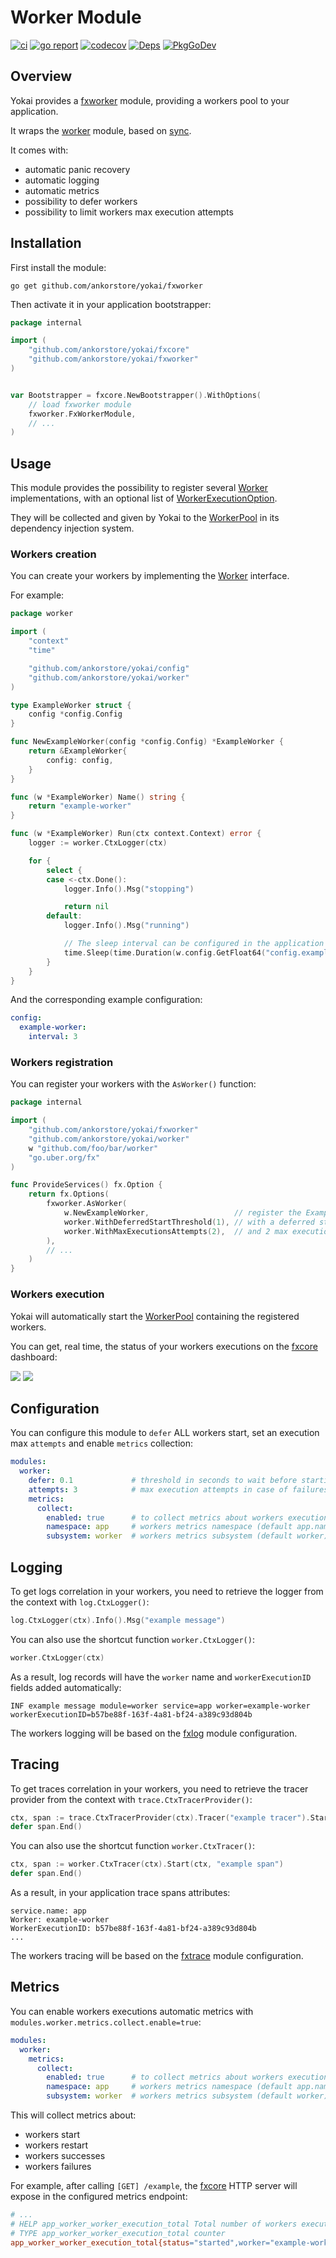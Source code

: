 # Worker Module

[![ci](https://github.com/ankorstore/yokai/actions/workflows/fxworker-ci.yml/badge.svg)](https://github.com/ankorstore/yokai/actions/workflows/fxworker-ci.yml)
[![go report](https://goreportcard.com/badge/github.com/ankorstore/yokai/fxworker)](https://goreportcard.com/report/github.com/ankorstore/yokai/fxworker)
[![codecov](https://codecov.io/gh/ankorstore/yokai/graph/badge.svg?token=ghUBlFsjhR&flag=fxworker)](https://app.codecov.io/gh/ankorstore/yokai/tree/main/fxworker)
[![Deps](https://img.shields.io/badge/osi-deps-blue)](https://deps.dev/go/github.com%2Fankorstore%2Fyokai%2Ffxworker)
[![PkgGoDev](https://pkg.go.dev/badge/github.com/ankorstore/yokai/fxworker)](https://pkg.go.dev/github.com/ankorstore/yokai/fxworker)

## Overview

Yokai provides a [fxworker](https://github.com/ankorstore/yokai/tree/main/fxworker) module, providing a workers pool to your application.

It wraps the [worker](https://github.com/ankorstore/yokai/tree/main/worker) module, based on [sync](https://pkg.go.dev/sync).

It comes with:

- automatic panic recovery
- automatic logging
- automatic metrics
- possibility to defer workers
- possibility to limit workers max execution attempts

## Installation

First install the module:

```shell
go get github.com/ankorstore/yokai/fxworker
```

Then activate it in your application bootstrapper:

```go title="internal/bootstrap.go"
package internal

import (
	"github.com/ankorstore/yokai/fxcore"
	"github.com/ankorstore/yokai/fxworker"
)


var Bootstrapper = fxcore.NewBootstrapper().WithOptions(
	// load fxworker module
	fxworker.FxWorkerModule,
	// ...
)
```

## Usage

This module provides the possibility to register several [Worker](https://github.com/ankorstore/yokai/blob/main/worker/worker.go) implementations, with an
optional list of [WorkerExecutionOption](https://github.com/ankorstore/yokai/blob/main/worker/option.go).

They will be collected and given by Yokai to the [WorkerPool](https://github.com/ankorstore/yokai/blob/main/worker/pool.go) in its dependency injection system.

### Workers creation

You can create your workers by implementing the [Worker](https://github.com/ankorstore/yokai/blob/main/worker/worker.go) interface.

For example:

```go title="internal/worker/example.go"
package worker

import (
	"context"
	"time"

	"github.com/ankorstore/yokai/config"
	"github.com/ankorstore/yokai/worker"
)

type ExampleWorker struct {
	config *config.Config
}

func NewExampleWorker(config *config.Config) *ExampleWorker {
	return &ExampleWorker{
		config: config,
	}
}

func (w *ExampleWorker) Name() string {
	return "example-worker"
}

func (w *ExampleWorker) Run(ctx context.Context) error {
	logger := worker.CtxLogger(ctx)

	for {
		select {
		case <-ctx.Done():
			logger.Info().Msg("stopping")

			return nil
		default:
			logger.Info().Msg("running")

			// The sleep interval can be configured in the application config files.
			time.Sleep(time.Duration(w.config.GetFloat64("config.example-worker.interval")) * time.Second)
		}
	}
}
```

And the corresponding example configuration:

```yaml title="configs/config.yaml"
config:
  example-worker:
	interval: 3
```

### Workers registration

You can register your workers with the `AsWorker()` function:

```go title="internal/services.go"
package internal

import (
	"github.com/ankorstore/yokai/fxworker"
	"github.com/ankorstore/yokai/worker"
	w "github.com/foo/bar/worker"
	"go.uber.org/fx"
)

func ProvideServices() fx.Option {
	return fx.Options(
		fxworker.AsWorker(
			w.NewExampleWorker,                   // register the ExampleWorker
			worker.WithDeferredStartThreshold(1), // with a deferred start of 1 second
			worker.WithMaxExecutionsAttempts(2),  // and 2 max execution attempts 
		),
		// ...
	)
}
```

### Workers execution

Yokai will automatically start the [WorkerPool](https://github.com/ankorstore/yokai/blob/main/worker/pool.go) containing the registered workers.

You can get, real time, the status of your workers executions on the [fxcore](https://github.com/ankorstore/yokai/tree/main/fxcore) dashboard:

![](../../assets/images/dash-workers-light.png#only-light)
![](../../assets/images/dash-workers-dark.png#only-dark)

## Configuration

You can configure this module to `defer` ALL workers start, set an execution max `attempts` and enable `metrics` collection:

```yaml title="configs/config.yaml"
modules:
  worker:
    defer: 0.1             # threshold in seconds to wait before starting all workers, immediate start by default
    attempts: 3            # max execution attempts in case of failures for all workers, no restart by default
    metrics:
      collect:
        enabled: true      # to collect metrics about workers executions
        namespace: app     # workers metrics namespace (default app.name value)
        subsystem: worker  # workers metrics subsystem (default worker)
```

## Logging

To get logs correlation in your workers, you need to retrieve the logger from the context with `log.CtxLogger()`:

```go
log.CtxLogger(ctx).Info().Msg("example message")
```

You can also use the shortcut function `worker.CtxLogger()`:

```go
worker.CtxLogger(ctx)
```

As a result, log records will have the `worker` name and `workerExecutionID` fields added automatically:

```
INF example message module=worker service=app worker=example-worker workerExecutionID=b57be88f-163f-4a81-bf24-a389c93d804b
```

The workers logging will be based on the [fxlog](fxlog.md) module configuration.

## Tracing

To get traces correlation in your workers, you need to retrieve the tracer provider from the context with `trace.CtxTracerProvider()`:

```go
ctx, span := trace.CtxTracerProvider(ctx).Tracer("example tracer").Start(ctx, "example span")
defer span.End()
```

You can also use the shortcut function `worker.CtxTracer()`:

```go
ctx, span := worker.CtxTracer(ctx).Start(ctx, "example span")
defer span.End()
```

As a result, in your application trace spans attributes:

```
service.name: app
Worker: example-worker
WorkerExecutionID: b57be88f-163f-4a81-bf24-a389c93d804b
...
```

The workers tracing will be based on the [fxtrace](fxtrace.md) module configuration.

## Metrics

You can enable workers executions automatic metrics with `modules.worker.metrics.collect.enable=true`:

```yaml title="configs/config.yaml"
modules:
  worker:
    metrics:
      collect:
        enabled: true      # to collect metrics about workers executions
        namespace: app     # workers metrics namespace (default app.name value)
        subsystem: worker  # workers metrics subsystem (default worker)
```

This will collect metrics about:

- workers start
- workers restart
- workers successes
- workers failures

For example, after calling `[GET] /example`, the [fxcore](https://github.com/ankorstore/yokai/tree/main/fxcore) HTTP server will expose in the configured metrics endpoint:

```makefile title="[GET] /metrics"
# ...
# HELP app_worker_worker_execution_total Total number of workers executions
# TYPE app_worker_worker_execution_total counter
app_worker_worker_execution_total{status="started",worker="example-worker"} 1
```
